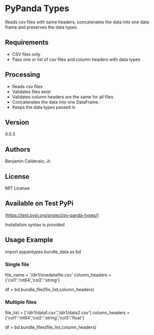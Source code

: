 # PyPanda Types
Reads csv files with same headers, concatenates the data into one data frame and preserves the data types.

## Requirements
* CSV files only
* Pass one or list of csv files and column headers with data types

## Processing
* Reads csv files
* Validates files exist
* Validates column headers are the same for all files
* Concatenates the data into one DataFrame.
* Keeps the data types passed in

## Version
0.0.3

## Authors
Benjamin Calderaio, Jr.

## License
MIT License

## Available on Test PyPi
(https://test.pypi.org/project/py-panda-types/)

Installation syntax is provided

## Usage Example
import pypantypes.bundle_data as bd
### Single file
file_name = '/dir1/onedatafile.csv'
column_headers = {'col1':'int64','col2':'string'}

df = bd.bundle_file(file_list,column_headers)

### Multiple files
file_list = ['/dir1/data1.csv','/dir1/data2.csv']
column_headers = {'col1':'int64','col2':'string','col3':'float'}

df = bd.bundle_files(file_list,column_headers)
